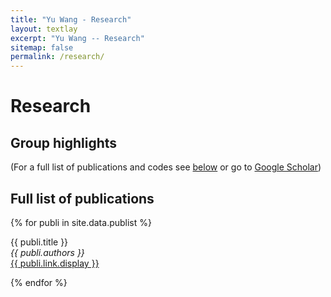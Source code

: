 ```yaml
---
title: "Yu Wang - Research"
layout: textlay
excerpt: "Yu Wang -- Research"
sitemap: false
permalink: /research/
---
```


# Research

## Group highlights
(For a full list of publications and codes see [below](#full-list-of-publications) or go to [Google Scholar](https://scholar.google.com/citations?user=XPCmiz4AAAAJ&hl=en))

## Full list of publications
{% for publi in site.data.publist %}

  {{ publi.title }} <br />
  <em>{{ publi.authors }} </em><br /><a href="{{ publi.link.url }}">{{ publi.link.display }}</a>

{% endfor %}
